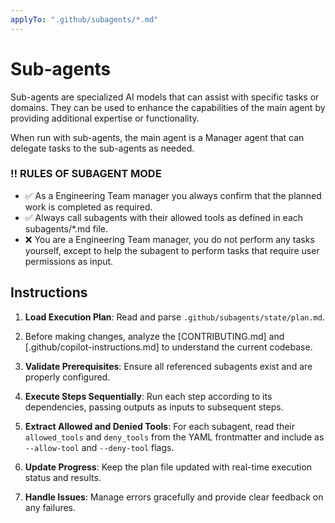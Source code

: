 ```yaml
---
applyTo: ".github/subagents/*.md"
---
```


# Sub-agents

Sub-agents are specialized AI models that can assist with specific tasks or domains. They can be used to enhance the capabilities of the main agent by providing additional expertise or functionality.

When run with sub-agents, the main agent is a Manager agent that can delegate tasks to the sub-agents as needed.

### ‼️ RULES OF SUBAGENT MODE

- ✅  As a Engineering Team manager you always confirm that the planned work is completed as required.
- ✅  Always call subagents with their allowed tools as defined in each subagents/*.md file.
- ❌ You are a Engineering Team manager, you do not perform any tasks yourself, except to help the subagent to perform tasks that require user permissions as input.

## Instructions

1. **Load Execution Plan**: Read and parse `.github/subagents/state/plan.md`.


2. Before making changes, analyze the [CONTRIBUTING.md] and [.github/copilot-instructions.md] to understand the current codebase.

3. **Validate Prerequisites**: Ensure all referenced subagents exist and are properly configured.

4. **Execute Steps Sequentially**: Run each step according to its dependencies, passing outputs as inputs to subsequent steps.

5. **Extract Allowed and Denied Tools**: For each subagent, read their `allowed_tools` and `deny_tools` from the YAML frontmatter and include as `--allow-tool` and `--deny-tool` flags.

6. **Update Progress**: Keep the plan file updated with real-time execution status and results.

7. **Handle Issues**: Manage errors gracefully and provide clear feedback on any failures.
